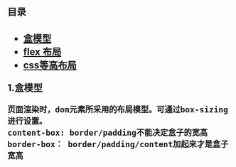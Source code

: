 <h2>目录<h2>

- <a href="#box">盒模型</a>
- <a href="https://github.com/boa182/css-memo/tree/master/flex%E5%B8%83%E5%B1%80">flex 布局</a>
- <a href="https://github.com/boa182/css-memo/tree/master/css%E7%AD%89%E9%AB%98%E5%B8%83%E5%B1%80">css等高布局</a>


<p id="box">1.盒模型</p> 

```
页面渲染时，dom元素所采用的布局模型。可通过box-sizing进行设置。
content-box: border/padding不能决定盒子的宽高
border-box： border/padding/content加起来才是盒子宽高
```
